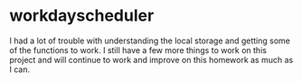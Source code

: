 # workdayscheduler

I had a lot of trouble with understanding the local storage and getting some of the functions to work. I still have a few more things to work on this project and will continue to work and improve on this homework as much as I can. 
